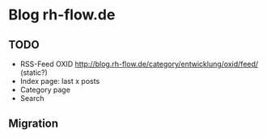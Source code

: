 # Blog rh-flow.de


## TODO

- RSS-Feed OXID http://blog.rh-flow.de/category/entwicklung/oxid/feed/ (static?)
- Index page: last x posts
- Category page
- Search


## Migration
